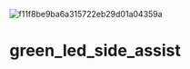 ![f11f8be9ba6a315722eb29d01a04359a](https://user-images.githubusercontent.com/48298303/180617754-f8f45d80-f375-4069-8da6-015bd5548e65.png)
# green_led_side_assist
